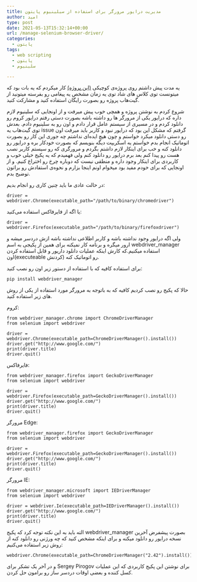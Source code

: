 ```yaml
---
title: مدیریت درایور مرورگر برای استفاده از سیلینیوم پایتون
author: امید
type: post
date: 2021-05-13T15:32:14+00:00
url: /manage-selenium-browser-driver/
categories:
  - پایتون
tags:
  - web scripting
  - پایتون
  - سلینیوم

---
```

یه مدت پیش داشتم روی پروژه‌ی کوچیکی <a href="https://github.com/techwithomid/shad-bot" data-type="URL" data-id="https://github.com/techwithomid/shad-bot" target="_blank" rel="noreferrer noopener">(این پروژه)</a> کار میکردم که یه بات بود که میتونست توی کلاس های شاد توی یه زمان مشخص یه پیغامی رو بفرسته میتونید از گیت‌هاب پروژه رو بصورت رایگان استفاده کنید و مشارکت کنید.

شروع کردم به نوشتن پروژه و همچی خوب پیش میرفت و از اونجایی که سلینیوم لازم داره که درایور یکی از مرورگر ها رو داشته باشه بصورت دستی رفتم درایور کروم رو دانلود کردم و در مسیری از سیستم‌ عامل قرار دادم و اون رو به سلینیوم دادم. بعدش توی گیت‌هاب یه ‌issue گرفتم که مشکل این بود که درایور نبود و کاربر باید میرفت اون رو دستی دانلود میکرد خواستم و چون هیچ ایده‌ای نداشتم چه جوری این کار رو بصورت اتوماتیک انجام بدم خواستم یه اسکریپت دیگه بنویسم که بصورت خودکار بره و درایور رو دانلود کنه و خب برای اینکار لازم داشتم بگردم و مرورگری که رو سیستم کاربر نصب هست رو پیدا کنم بعد برم درایور رو دانلود کنم ولی فهمیدم که یه پکیج خیلی خوب و کاربردی برای اینکار وجود داره و منطقی نیست که دوباره چرخ رو اختراع کنیم. و از اونجایی که برای خودم مفید بود میخوام اونم اینجا بزارم و نحوه‌ی استفادش رو براتون توضیح بدم.

در حالت عادی ما باید چنین کاری رو انجام بدیم:

<pre class="wp-block-code"><code>driver = webdriver.Chrome(executable_path="/path/to/binary/chromedriver")</code></pre>

یا اگه از فایرفاکس استفاده می‌کنید:

<pre class="wp-block-code"><code>driver = webdriver.Firefox(executable_path="/path/to/binary/firefoxdriver")</code></pre>

ولی اگه درایور وجود نداشته باشه و کاربر اطلاعی نداشته باشه ازش دردسر میشه و ارور میگره و برنامه کار نمیکنه برای همین از پکیجی به اسم webdriver_manager استفاده میکنیم.که کارش اینکه عملیات دانلود داریور و قابل استفاده کردن اون(executeable کردنش) رو اتوماتیک کنه.



برای استفاده کافیه که با استفاده از دستور زیر اون رو نصب کنید:

<pre class="wp-block-code"><code>pip install webdriver_manager</code></pre>

حالا که پکیج رو نصب کردیم کافیه که به باتوجه به مرورگر مورد استفاده از یکی از روش های زیر استفاده کنید.

کروم:

<pre class="wp-block-code"><code>from webdriver_manager.chrome import ChromeDriverManager
from selenium import webdriver

driver = webdriver.Chrome(executable_path=ChromeDriverManager().install())
driver.get("http://www.google.com/")
print(driver.title)
driver.quit()</code></pre>

فایرفاکس:

<pre class="wp-block-code"><code>from webdriver_manager.firefox import GeckoDriverManager
from selenium import webdriver

driver = webdriver.Firefox(executable_path=GeckoDriverManager().install())
driver.get("http://www.google.com/")
print(driver.title)
driver.quit()</code></pre>

مرورگر Edge:

<pre class="wp-block-code"><code>from webdriver_manager.firefox import GeckoDriverManager
from selenium import webdriver

driver = webdriver.Firefox(executable_path=GeckoDriverManager().install())
driver.get("http://www.google.com/")
print(driver.title)
driver.quit()</code></pre>

مرورگر IE:

<pre class="wp-block-code"><code>from webdriver_manager.microsoft import IEDriverManager
from selenium import webdriver

driver = webdriver.Ie(executable_path=IEDriverManager().install())
driver.get("http://www.google.com/")
print(driver.title)
driver.quit()</code></pre>

الته باید به این نکته توجه کرد که پکیج webdriver_manager بصورت پیشفرض آخرین نسخه درایور رو دانلود میکنه و برای اینکه مشخص کنید که چه ورژنی رو دانلود کنه از روش زیر استفاده می‌کنیم:

<pre class="wp-block-code"><code>webdriver.Chrome(executable_path=ChromeDriverManager("2.42").install())</code></pre>

و در آخر یک تشکر برای Sergey Pirogov برای نوشتن این پکیج کاربردی که این عملیات کسل کننده و بعضی اوقات دردسر ساز رو برامون حل کردن.